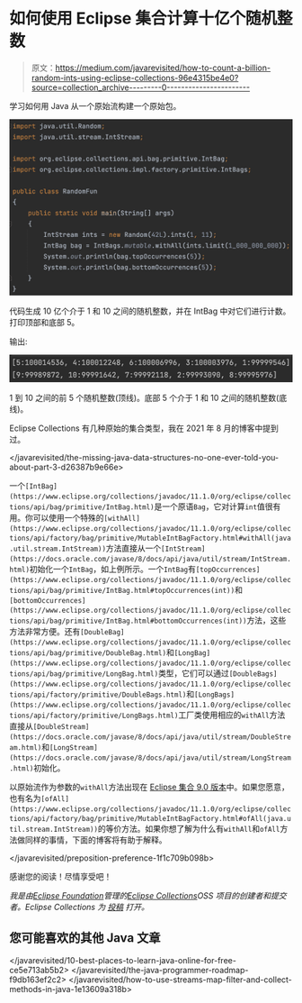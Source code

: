 # 如何使用 Eclipse 集合计算十亿个随机整数

> 原文：<https://medium.com/javarevisited/how-to-count-a-billion-random-ints-using-eclipse-collections-96e4315be4e0?source=collection_archive---------0----------------------->

学习如何用 Java 从一个原始流构建一个原始包。

![](img/c95d867cc96421e607dce7462f29c38a.png)

代码生成 10 亿个介于 1 和 10 之间的随机整数，并在 IntBag 中对它们进行计数。打印顶部和底部 5。

输出:

![](img/8453c619bb60fbc6cdde8b36a9f23bcd.png)

1 到 10 之间的前 5 个随机整数(顶线)。底部 5 个介于 1 和 10 之间的随机整数(底线)。

Eclipse Collections 有几种原始的集合类型，我在 2021 年 8 月的博客中提到过。

</javarevisited/the-missing-java-data-structures-no-one-ever-told-you-about-part-3-d26387b9e66e>  

一个`[IntBag](https://www.eclipse.org/collections/javadoc/11.1.0/org/eclipse/collections/api/bag/primitive/IntBag.html)`是一个原语`Bag`，它对计算`int`值很有用。你可以使用一个特殊的`[withAll](https://www.eclipse.org/collections/javadoc/11.1.0/org/eclipse/collections/api/factory/bag/primitive/MutableIntBagFactory.html#withAll(java.util.stream.IntStream))`方法直接从一个`[IntStream](https://docs.oracle.com/javase/8/docs/api/java/util/stream/IntStream.html)`初始化一个`IntBag`，如上例所示。一个`IntBag`有`[topOccurrences](https://www.eclipse.org/collections/javadoc/11.1.0/org/eclipse/collections/api/bag/primitive/IntBag.html#topOccurrences(int))`和`[bottomOccurrences](https://www.eclipse.org/collections/javadoc/11.1.0/org/eclipse/collections/api/bag/primitive/IntBag.html#bottomOccurrences(int))`方法，这些方法非常方便。还有`[DoubleBag](https://www.eclipse.org/collections/javadoc/11.1.0/org/eclipse/collections/api/bag/primitive/DoubleBag.html)`和`[LongBag](https://www.eclipse.org/collections/javadoc/11.1.0/org/eclipse/collections/api/bag/primitive/LongBag.html)`类型，它们可以通过`[DoubleBags](https://www.eclipse.org/collections/javadoc/11.1.0/org/eclipse/collections/api/factory/primitive/DoubleBags.html)`和`[LongBags](https://www.eclipse.org/collections/javadoc/11.1.0/org/eclipse/collections/api/factory/primitive/LongBags.html)`工厂类使用相应的`withAll`方法直接从`[DoubleStream](https://docs.oracle.com/javase/8/docs/api/java/util/stream/DoubleStream.html)`和`[LongStream](https://docs.oracle.com/javase/8/docs/api/java/util/stream/LongStream.html)`初始化。

以原始流作为参数的`withAll`方法出现在 [Eclipse 集合 9.0 版本](https://github.com/eclipse/eclipse-collections/releases/tag/9.0.0)中。如果您愿意，也有名为`[ofAll](https://www.eclipse.org/collections/javadoc/11.1.0/org/eclipse/collections/api/factory/bag/primitive/MutableIntBagFactory.html#ofAll(java.util.stream.IntStream))`的等价方法。如果你想了解为什么有`withAll`和`ofAll`方法做同样的事情，下面的博客将有助于解释。

</javarevisited/preposition-preference-1f1c709b098b>  

感谢您的阅读！尽情享受吧！

*我是由*[*Eclipse Foundation*](https://projects.eclipse.org/projects/technology.collections)*管理的*[*Eclipse Collections*](https://github.com/eclipse/eclipse-collections)*OSS 项目的创建者和提交者。Eclipse Collections 为* [*投稿*](https://github.com/eclipse/eclipse-collections/blob/master/CONTRIBUTING.md) *打开。*

## 您可能喜欢的其他 Java 文章

</javarevisited/10-best-places-to-learn-java-online-for-free-ce5e713ab5b2>  </javarevisited/the-java-programmer-roadmap-f9db163ef2c2>  </javarevisited/how-to-use-streams-map-filter-and-collect-methods-in-java-1e13609a318b> 
